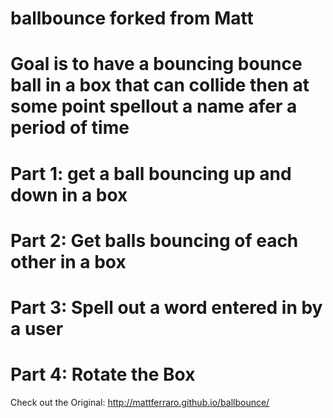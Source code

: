# ballbounce forked from Matt

# Goal is to have a bouncing bounce ball in a box that can collide then at some point spellout a name afer a period of time
#	Part 1: get a ball bouncing up and down in a box
#	Part 2: Get balls bouncing of each other in a box
#	Part 3: Spell out a word entered in by a user
#	Part 4: Rotate the Box

Check out the Original: http://mattferraro.github.io/ballbounce/
